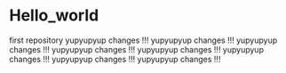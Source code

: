 # Hello_world
first repository
yupyupyup changes !!! yupyupyup changes !!!
yupyupyup changes !!! yupyupyup changes !!!
yupyupyup changes !!! yupyupyup changes !!!
yupyupyup changes !!! yupyupyup changes !!!
